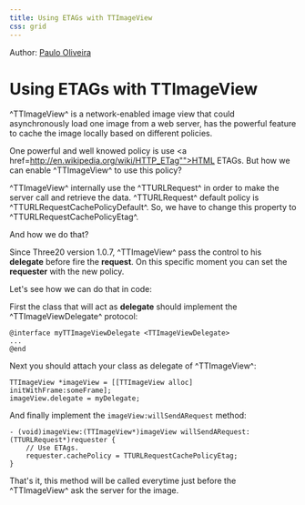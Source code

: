```yaml
---
title: Using ETAGs with TTImageView
css: grid
---
```


<div class="authors">
  <div class="author">Author: <a href="http://www.pauloliveira.net/resume">Paulo Oliveira</a></div>
</div>

Using ETAGs with TTImageView
===========================

^TTImageView^ is a network-enabled image view that could asynchronously load one image from a web server, has 
the powerful feature to cache the image locally based on different policies.

One powerful and well knowed policy is use <a href=http://en.wikipedia.org/wiki/HTTP_ETag"">HTML ETAGs</a>. 
But how we can enable ^TTImageView^ to use this policy?

^TTImageView^ internally use the ^TTURLRequest^ in order to make the server call and retrieve the data. ^TTURLRequest^
default policy is ^TTURLRequestCachePolicyDefault^. So, we have to change this property to ^TTURLRequestCachePolicyEtag^.

And how we do that?

Since Three20 version 1.0.7, ^TTImageView^ pass the control to his <b>delegate</b> before fire the <b>request</b>. 
On this specific moment you can set the <b>requester</b> with the new policy.

Let's see how we can do that in code:

First the class that will act as <b>delegate</b> should implement the ^TTImageViewDelegate^ protocol:

    @interface myTTImageViewDelegate <TTImageViewDelegate>
    ...
    @end
    
Next you should attach your class as delegate of ^TTImageView^:

    TTImageView *imageView = [[TTImageView alloc] initWithFrame:someFrame];
    imageView.delegate = myDelegate;
    
And finally implement the <code>imageView:willSendARequest</code> method:

    - (void)imageView:(TTImageView*)imageView willSendARequest:(TTURLRequest*)requester {
        // Use ETAgs.
        requester.cachePolicy = TTURLRequestCachePolicyEtag;
    }
    
That's it, this method will be called everytime just before the ^TTImageView^ ask
the server for the image. 

